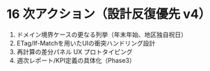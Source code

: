 # 16 次アクション（設計反復優先 v4）

1. ドメイン境界ケースの更なる列挙（年末年始、地区独自祝日）  
2. ETag/If-Matchを用いたUIの衝突ハンドリング設計  
3. 再計算の差分パネル UX プロトタイピング  
4. 週次レポート/KPI定義の具体化（Phase3）